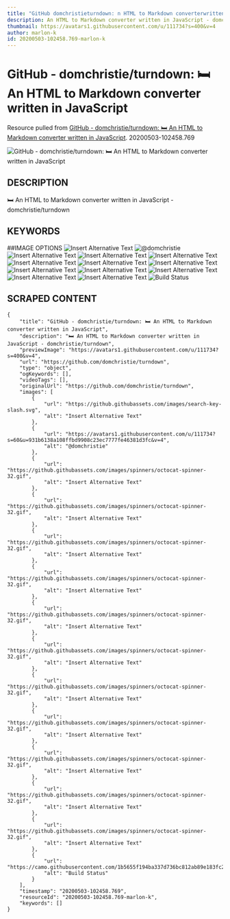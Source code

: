 ```yaml
---
title: "GitHub domchristieturndown: n HTML to Markdown converterwritten in JavaScript"
description: An HTML to Markdown converter written in JavaScript - domchristie/turndown
thumbnail: https://avatars1.githubusercontent.com/u/111734?s=400&v=4
author: marlon-k
id: 20200503-102458.769-marlon-k
---
```

# GitHub - domchristie/turndown: 🛏 An HTML to Markdown converter written in JavaScript
Resource pulled from [GitHub - domchristie/turndown: 🛏 An HTML to Markdown converter written in JavaScript](https://github.com/domchristie/turndown).
20200503-102458.769

![GitHub - domchristie/turndown: 🛏 An HTML to Markdown converter written in JavaScript](https://avatars1.githubusercontent.com/u/111734?s=400&v=4)

## DESCRIPTION
🛏 An HTML to Markdown converter written in JavaScript - domchristie/turndown

## KEYWORDS




##IMAGE OPTIONS
![Insert Alternative Text](https://github.githubassets.com/images/search-key-slash.svg)
![@domchristie](https://avatars1.githubusercontent.com/u/111734?s=60&u=931b6138a108ffbd9908c23ec7777fe46381d3fc&v=4)
![Insert Alternative Text](https://github.githubassets.com/images/spinners/octocat-spinner-32.gif)
![Insert Alternative Text](https://github.githubassets.com/images/spinners/octocat-spinner-32.gif)
![Insert Alternative Text](https://github.githubassets.com/images/spinners/octocat-spinner-32.gif)
![Insert Alternative Text](https://github.githubassets.com/images/spinners/octocat-spinner-32.gif)
![Insert Alternative Text](https://github.githubassets.com/images/spinners/octocat-spinner-32.gif)
![Insert Alternative Text](https://github.githubassets.com/images/spinners/octocat-spinner-32.gif)
![Insert Alternative Text](https://github.githubassets.com/images/spinners/octocat-spinner-32.gif)
![Insert Alternative Text](https://github.githubassets.com/images/spinners/octocat-spinner-32.gif)
![Insert Alternative Text](https://github.githubassets.com/images/spinners/octocat-spinner-32.gif)
![Insert Alternative Text](https://github.githubassets.com/images/spinners/octocat-spinner-32.gif)
![Insert Alternative Text](https://github.githubassets.com/images/spinners/octocat-spinner-32.gif)
![Build Status](https://camo.githubusercontent.com/1b5655f194ba337d736bc812ab89e183fc247f5a/68747470733a2f2f7472617669732d63692e6f72672f646f6d63687269737469652f7475726e646f776e2e7376673f6272616e63683d6d6173746572)

## SCRAPED CONTENT
```
{
    "title": "GitHub - domchristie/turndown: 🛏 An HTML to Markdown converter written in JavaScript",
    "description": "🛏 An HTML to Markdown converter written in JavaScript - domchristie/turndown",
    "previewImage": "https://avatars1.githubusercontent.com/u/111734?s=400&v=4",
    "url": "https://github.com/domchristie/turndown",
    "type": "object",
    "ogKeywords": [],
    "videoTags": [],
    "originalUrl": "https://github.com/domchristie/turndown",
    "images": [
        {
            "url": "https://github.githubassets.com/images/search-key-slash.svg",
            "alt": "Insert Alternative Text"
        },
        {
            "url": "https://avatars1.githubusercontent.com/u/111734?s=60&u=931b6138a108ffbd9908c23ec7777fe46381d3fc&v=4",
            "alt": "@domchristie"
        },
        {
            "url": "https://github.githubassets.com/images/spinners/octocat-spinner-32.gif",
            "alt": "Insert Alternative Text"
        },
        {
            "url": "https://github.githubassets.com/images/spinners/octocat-spinner-32.gif",
            "alt": "Insert Alternative Text"
        },
        {
            "url": "https://github.githubassets.com/images/spinners/octocat-spinner-32.gif",
            "alt": "Insert Alternative Text"
        },
        {
            "url": "https://github.githubassets.com/images/spinners/octocat-spinner-32.gif",
            "alt": "Insert Alternative Text"
        },
        {
            "url": "https://github.githubassets.com/images/spinners/octocat-spinner-32.gif",
            "alt": "Insert Alternative Text"
        },
        {
            "url": "https://github.githubassets.com/images/spinners/octocat-spinner-32.gif",
            "alt": "Insert Alternative Text"
        },
        {
            "url": "https://github.githubassets.com/images/spinners/octocat-spinner-32.gif",
            "alt": "Insert Alternative Text"
        },
        {
            "url": "https://github.githubassets.com/images/spinners/octocat-spinner-32.gif",
            "alt": "Insert Alternative Text"
        },
        {
            "url": "https://github.githubassets.com/images/spinners/octocat-spinner-32.gif",
            "alt": "Insert Alternative Text"
        },
        {
            "url": "https://github.githubassets.com/images/spinners/octocat-spinner-32.gif",
            "alt": "Insert Alternative Text"
        },
        {
            "url": "https://github.githubassets.com/images/spinners/octocat-spinner-32.gif",
            "alt": "Insert Alternative Text"
        },
        {
            "url": "https://camo.githubusercontent.com/1b5655f194ba337d736bc812ab89e183fc247f5a/68747470733a2f2f7472617669732d63692e6f72672f646f6d63687269737469652f7475726e646f776e2e7376673f6272616e63683d6d6173746572",
            "alt": "Build Status"
        }
    ],
    "timestamp": "20200503-102458.769",
    "resourceId": "20200503-102458.769-marlon-k",
    "keywords": []
}
```
